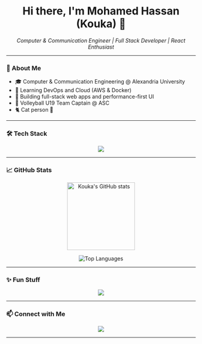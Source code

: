 
<h1 align="center">Hi there, I'm Mohamed Hassan (Kouka) 👋</h1>

<p align="center">
  <em>Computer & Communication Engineer | Full Stack Developer | React Enthusiast</em>
</p>

---

### 💫 About Me

- 🎓 Computer & Communication Engineering @ Alexandria University  
- 🧠 Learning DevOps and Cloud (AWS & Docker)
- 🔧 Building full-stack web apps and performance-first UI
- 🏐 Volleyball U19 Team Captain @ ASC  
- 🐈 Cat person 🐾

---

### 🛠 Tech Stack

<p align="center">
  <img src="https://skillicons.dev/icons?i=js,ts,react,nextjs,tailwind,html,css,python,nodejs,flask,postgres,mongodb,docker,git,github,figma,aws" />
</p>

---

### 📈 GitHub Stats

<p align="center">
  <img src="https://github-readme-stats.vercel.app/api?username=Kouka05&show_icons=true&theme=radical" alt="Kouka's GitHub stats" height="180px"/>
</p>

<p align="center">
  <img src="https://github-readme-stats.vercel.app/api/top-langs/?username=Kouka05&layout=compact&theme=radical" alt="Top Languages" />
</p>

---

### ✨ Fun Stuff

<p align="center">
  <img src="https://readme-typing-svg.herokuapp.com?font=Fira+Code&size=22&pause=1000&color=F7F7F7&center=true&vCenter=true&width=435&lines=Welcome+to+my+GitHub!;I'm+a+frontend+lead+%F0%9F%92%BB;Always+learning+something+new!;Let's+build+something+awesome!+" />
</p>

---

### 📫 Connect with Me

<p align="center">
  <a href="https://www.linkedin.com/in/elsabbagh05/" target="_blank"><img src="https://img.shields.io/badge/LinkedIn-blue?logo=linkedin&style=for-the-badge" /></a>
</p>

---

